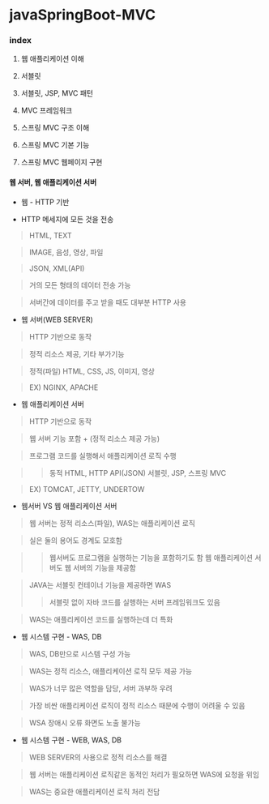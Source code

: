 # javaSpringBoot-MVC

### index

1. 웹 애플리케이션 이해

2. 서블릿

3. 서블릿, JSP, MVC 패턴

4. MVC 프레임워크

5. 스프링 MVC 구조 이해

6. 스프링 MVC 기본 기능 

7. 스프링 MVC 웹페이지 구현



#### 웹 서버, 웹 애플리케이션 서버

+ 웹 - HTTP 기반

+ HTTP 메세지에 모든 것을 전송

> HTML, TEXT

> IMAGE, 음성, 영상, 파일

> JSON, XML(API)

> 거의 모든 형태의 데이터 전송 가능

> 서버간에 데이터를 주고 받을 때도 대부분 HTTP 사용


+ 웹 서버(WEB SERVER)

> HTTP 기반으로 동작

> 정적 리소스 제공, 기타 부가기능

> 정적(파일) HTML, CSS, JS, 이미지, 영상

> EX) NGINX, APACHE

+ 웹 애플리케이션 서버 

> HTTP 기반으로 동작

> 웹 서버 기능 포함 + (정적 리소스 제공 가능)

> 프로그램 코드를 실행해서 애플리케이션 로직 수행

>> 동적 HTML, HTTP API(JSON)
>> 서블릿, JSP, 스프링 MVC

> EX) TOMCAT, JETTY, UNDERTOW


+ 웹서버 VS 웹 애플리케이션 서버

> 웹 서버는 정적 리소스(파일), WAS는 애플리케이션 로직

> 실은 둘의 용어도 경계도 모호함

>> 웹서버도 프로그램을 실행하는 기능을 포함하기도 함
>> 웹 애플리케이션 서버도 웹 서버의 기능을 제공함

> JAVA는 서블릿 컨테이너 기능을 제공하면 WAS
>> 서블릿 없이 자바 코드를 실행하는 서버 프레임워크도 있음

> WAS는 애플리케이션 코드를 실행하는데 더 특화


+ 웹 시스템 구현 - WAS, DB

> WAS, DB만으로 시스템 구성 가능

> WAS는 정적 리소스, 애플리케이션 로직 모두 제공 가능

> WAS가 너무 많은 역할을 담당, 서버 과부하 우려

> 가장 비싼 애플리케이션 로직이 정적 리소스 때문에 수행이 어려울 수 있음

> WSA 장애시 오류 화면도 노출 불가능


+ 웹 시스템 구현 - WEB, WAS, DB

> WEB SERVER의 사용으로 정적 리소스를 해결

> 웹 서버는 애플리케이션 로직같은 동적인 처리가 필요하면 WAS에 요청을 위임

> WAS는 중요한 애플리케이션 로직 처리 전담


